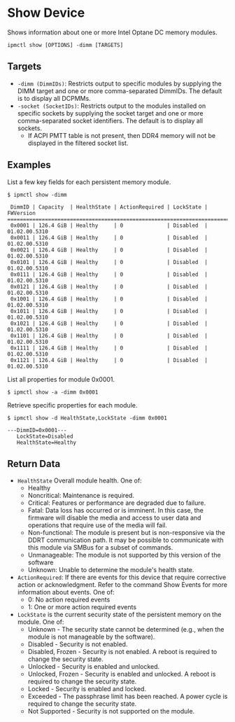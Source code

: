 # Show Device

Shows information about one or more Intel Optane DC memory modules.

```text
ipmctl show [OPTIONS] -dimm [TARGETS]
```

## **Targets**

* `-dimm (DimmIDs)`: Restricts output to specific modules by supplying the DIMM target and one or more comma-separated DimmIDs. The default is to display all DCPMMs.
* `-socket (SocketIDs)`: Restricts output to the  modules installed on specific sockets by supplying the socket target and one or more comma-separated socket identifiers. The default is to display all sockets.
  * If ACPI PMTT table is not present, then DDR4 memory will not be displayed in the filtered socket list.

## **Examples**

List a few key fields for each persistent memory module.

```text
$ ipmctl show -dimm

 DimmID | Capacity  | HealthState | ActionRequired | LockState | FWVersion
==============================================================================
 0x0001 | 126.4 GiB | Healthy     | 0              | Disabled  | 01.02.00.5310
 0x0011 | 126.4 GiB | Healthy     | 0              | Disabled  | 01.02.00.5310
 0x0021 | 126.4 GiB | Healthy     | 0              | Disabled  | 01.02.00.5310
 0x0101 | 126.4 GiB | Healthy     | 0              | Disabled  | 01.02.00.5310
 0x0111 | 126.4 GiB | Healthy     | 0              | Disabled  | 01.02.00.5310
 0x0121 | 126.4 GiB | Healthy     | 0              | Disabled  | 01.02.00.5310
 0x1001 | 126.4 GiB | Healthy     | 0              | Disabled  | 01.02.00.5310
 0x1011 | 126.4 GiB | Healthy     | 0              | Disabled  | 01.02.00.5310
 0x1021 | 126.4 GiB | Healthy     | 0              | Disabled  | 01.02.00.5310
 0x1101 | 126.4 GiB | Healthy     | 0              | Disabled  | 01.02.00.5310
 0x1111 | 126.4 GiB | Healthy     | 0              | Disabled  | 01.02.00.5310
 0x1121 | 126.4 GiB | Healthy     | 0              | Disabled  | 01.02.00.5310
```

List all properties for module 0x0001.

```text
$ ipmctl show -a -dimm 0x0001
```

Retrieve specific properties for each module.

```text
$ ipmctl show -d HealthState,LockState -dimm 0x0001

---DimmID=0x0001---
   LockState=Disabled
   HealthState=Healthy
```

## **Return Data**

* `HealthState` Overall module health. One of:
  * Healthy
  * Noncritical: Maintenance is required.
  * Critical: Features or performance are degraded due to failure.
  * Fatal: Data loss has occurred or is imminent. In this case, the firmware will disable the media and access to user data and operations that require use of the media will fail.
  * Non-functional: The module is present but is non-responsive via the DDRT communication path. It may be possible to communicate with this module via SMBus for a subset of commands.
  * Unmanageable: The module is not supported by this version of the software
  * Unknown: Unable to determine the module's health state.
* `ActionRequired`: If there are events for this device that require corrective action or acknowledgment. Refer to the command Show Events for more information about events. One of:
  * 0: No action required events
  * 1: One or more action required events
* `LockState` is the current security state of the persistent memory on the module. One of:
  * Unknown - The security state cannot be determined \(e.g., when the module is not manageable by the software\).
  * Disabled - Security is not enabled.
  * Disabled, Frozen - Security is not enabled. A reboot is required to change the security state.
  * Unlocked - Security is enabled and unlocked.
  * Unlocked, Frozen - Security is enabled and unlocked. A reboot is required to change the security state.
  * Locked - Security is enabled and locked.
  * Exceeded - The passphrase limit has been reached. A power cycle is required to change the security state.
  * Not Supported - Security is not supported on the module.

